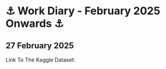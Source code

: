 # ⚓ Work Diary - February 2025 Onwards ⚓

## 27 February 2025

Link To The Kaggle Dataset: <a href="[https://www.kaggle.com/competitions/ventilator-pressure-prediction/data](https://www.nature.com/articles/d41586-025-00531-3?utm_campaign=Artificial%2BIntelligence%2BWeekly&utm_medium=web&utm_source=Artificial_Intelligence_Weekly_426
)"> </a>
